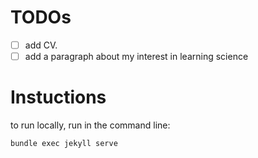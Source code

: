 # TODOs
- [ ] add CV.
- [ ] add a paragraph about my interest in learning science

# Instuctions
to run locally, run in the command line:
```
bundle exec jekyll serve
```


